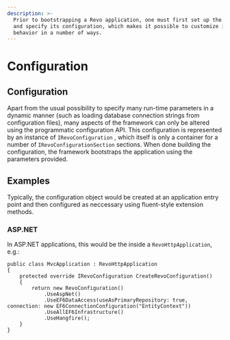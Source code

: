 ```yaml
---
description: >-
  Prior to bootstrapping a Revo application, one must first set up the framework
  and specify its configuration, which makes it possible to customize its
  behavior in a number of ways.
---
```


# Configuration

## Configuration

Apart from the usual possibility to specify many run-time parameters in a dynamic manner \(such as loading database connection strings from configuration files\), many aspects of the framework can only be altered using the programmatic configuration API. This configuration is represented by an instance of `IRevoConfiguration` , which itself is only a container for a number of `IRevoConfigurationSection` sections. When done building the configuration, the framework bootstraps the application using the parameters provided.

## Examples

Typically, the configuration object would be created at an application entry point and then configured as neccessary using fluent-style extension methods.

### ASP.NET

In ASP.NET applications, this would be the inside a `RevoHttpApplication`, e.g.:

```aspnet
public class MvcApplication : RevoHttpApplication
{
    protected override IRevoConfiguration CreateRevoConfiguration()
    {
        return new RevoConfiguration()
            .UseAspNet()
            .UseEF6DataAccess(useAsPrimaryRepository: true, connection: new EF6ConnectionConfiguration("EntityContext"))
            .UseAllEF6Infrastructure()
            .UseHangfire();
    }
}
```



